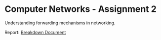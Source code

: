# Computer Networks - Assignment 2
Understanding forwarding mechanisms in networking.

Report:
[Breakdown Document](https://drive.google.com/file/d/1EbApxICts7Fy0zDB36Qy1V5QW2D5QWU4/view?usp=sharing)
